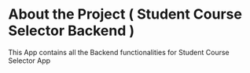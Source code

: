 # About the Project ( Student Course Selector Backend )
  This App contains all the Backend functionalities for Student Course Selector App
